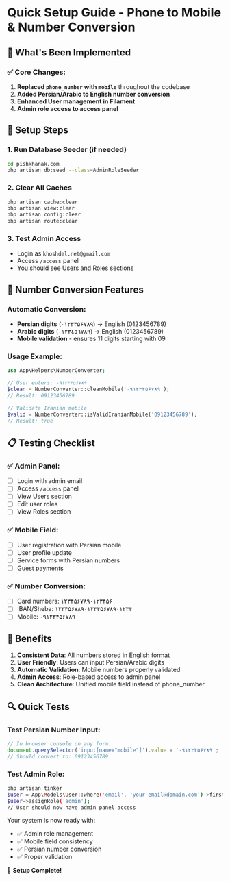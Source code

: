 # Quick Setup Guide - Phone to Mobile & Number Conversion

## 🚀 What's Been Implemented

### ✅ Core Changes:
1. **Replaced `phone_number` with `mobile`** throughout the codebase
2. **Added Persian/Arabic to English number conversion**
3. **Enhanced User management in Filament**
4. **Admin role access to access panel**

## 🔧 Setup Steps

### 1. Run Database Seeder (if needed)
```bash
cd pishkhanak.com
php artisan db:seed --class=AdminRoleSeeder
```

### 2. Clear All Caches
```bash
php artisan cache:clear
php artisan view:clear
php artisan config:clear
php artisan route:clear
```

### 3. Test Admin Access
- Login as `khoshdel.net@gmail.com`
- Access `/access` panel
- You should see Users and Roles sections

## 📱 Number Conversion Features

### Automatic Conversion:
- **Persian digits** (۰۱۲۳۴۵۶۷۸۹) → English (0123456789)
- **Arabic digits** (٠١٢٣٤٥٦٧٨٩) → English (0123456789)
- **Mobile validation** - ensures 11 digits starting with 09

### Usage Example:
```php
use App\Helpers\NumberConverter;

// User enters: ۰۹۱۲۳۴۵۶۷۸۹
$clean = NumberConverter::cleanMobile('۰۹۱۲۳۴۵۶۷۸۹');
// Result: 09123456789

// Validate Iranian mobile
$valid = NumberConverter::isValidIranianMobile('09123456789');
// Result: true
```

## 📋 Testing Checklist

### ✅ Admin Panel:
- [ ] Login with admin email
- [ ] Access `/access` panel
- [ ] View Users section
- [ ] Edit user roles
- [ ] View Roles section

### ✅ Mobile Field:
- [ ] User registration with Persian mobile
- [ ] User profile update
- [ ] Service forms with Persian numbers
- [ ] Guest payments

### ✅ Number Conversion:
- [ ] Card numbers: ۱۲۳۴۵۶۷۸۹۰۱۲۳۴۵۶
- [ ] IBAN/Sheba: ۱۲۳۴۵۶۷۸۹۰۱۲۳۴۵۶۷۸۹۰۱۲۳۴
- [ ] Mobile: ۰۹۱۲۳۴۵۶۷۸۹

## 🎯 Benefits

1. **Consistent Data**: All numbers stored in English format
2. **User Friendly**: Users can input Persian/Arabic digits
3. **Automatic Validation**: Mobile numbers properly validated
4. **Admin Access**: Role-based access to admin panel
5. **Clean Architecture**: Unified mobile field instead of phone_number

## 🔍 Quick Tests

### Test Persian Number Input:
```javascript
// In browser console on any form:
document.querySelector('input[name="mobile"]').value = '۰۹۱۲۳۴۵۶۷۸۹';
// Should convert to: 09123456789
```

### Test Admin Role:
```bash
php artisan tinker
$user = App\Models\User::where('email', 'your-email@domain.com')->first();
$user->assignRole('admin');
// User should now have admin panel access
```

Your system is now ready with:
- ✅ Admin role management
- ✅ Mobile field consistency  
- ✅ Persian number conversion
- ✅ Proper validation

🎉 **Setup Complete!** 